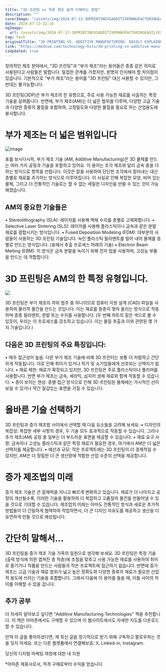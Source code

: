 ```yaml
---
title: "3D 프린팅 vs 적층 제조 쉽게 이해하는 방법"
description: ""
coverImage: "/assets/img/2024-07-13-3DPRINTINGVSADDITIVEMANUFACTURINGEASILYEXPLAINED_0.png"
date: 2024-07-13 22:16
ogImage:
  url: /assets/img/2024-07-13-3DPRINTINGVSADDITIVEMANUFACTURINGEASILYEXPLAINED_0.png
tag: Tech
originalTitle: "3D PRINTING VS. ADDITIVE MANUFACTURING: EASILY EXPLAINED"
link: "https://medium.com/technology-hits/3d-printing-vs-additive-manufacturing-easily-explained-5ce5a7f5688b"
isUpdated: true
---
```


창의적인 제조 분야에서, "3D 프린팅"과 "부가 제조"라는 용어들은 종종 같은 의미로 사용된다고 사람들은 말합니다. 밀접한 관계를 가졌지만, 분명히 인지해야 할 차이점이 있습니다. 기본적으로 "부가 제조"라는 용어를 "3D 프린팅" 대신 사용할 수 있지만, 그 반대는 불가능합니다.

3D 프린팅(3DP)은 부가 제조의 한 유형으로, 주로 사용 가능한 재료를 사출하는 특정 기술을 살펴봅니다. 반면에, 부가 제조(AM)는 더 넓은 범위를 다루며, 다양한 고급 기술과 다양한 종류의 물질을 포함하여, 고정밀도와 다양한 물질을 필요로 하는 산업용도에 봉사합니다.

# 부가 제조는 더 넓은 범위입니다

![image](/assets/img/2024-07-13-3DPRINTINGVSADDITIVEMANUFACTURINGEASILYEXPLAINED_0.png)

<div class="content-ad"></div>

표를 보시다시피, 부가 제조 기술 (AM, Additive Manufacturing)은 3D 물체를 만드는 여러 가지 공정과 기술을 포함하고 있어요. 이 용어는 조각 제조와 달리 금속 층을 더하는 방식으로 항목을 만듭니다. 이것은 칼을 사용하여 단단한 조각에서 잘라내는 대신 층별로 재료를 추가하는 방식으로 이루어집니다. 이 사실로 인해 복잡한 모양, 비어 있는 물체, 그리고 더 전통적인 기술로는 할 수 없는 세밀한 디자인을 만들 수 있는 것이 가능해졌습니다.

## AM의 중요한 기술들은

• Stereolithography (SLA): 레이저를 사용해 액체 수지를 층별로 고체화합니다.
• Selective Laser Sintering (SLS): 레이저를 사용해 플라스틱이나 금속과 같은 분말 재료를 결합시키는 방식입니다.
• Fused Deposition Modeling (FDM): 대부분의 사람들이 사용하는 3D 프린팅 기술입니다. 녹인 플라스틱 필라멘트를 밀어 내어 물체를 층별로 만드는 방식입니다. (표에서 추출 프로세스 아래의 기술)
• Electron Beam Melting (EBM): 이 방식은 금속 분말을 녹이기 위해 전자 빔을 사용하며, 고성능 부품을 만드는 데 적합합니다.

# 3D 프린팅은 AM의 한 특정 유형입니다.

<div class="content-ad"></div>

<img src="/assets/img/2024-07-13-3DPRINTINGVSADDITIVEMANUFACTURINGEASILYEXPLAINED_1.png" />

3D 프린팅은 부가 제조의 하위 범주 중 하나이므로 컴퓨터 지원 설계 (CAD) 파일을 사용하여 물리적 물건을 만드는 것입니다. 이는 재료를 층층히 쌓아 올리는 방식으로 작동하며 종종 필라멘트, 분말 또는 수지를 사용합니다. (두 번째 차트의 짙은 색으로 볼 수 있듯이, 우리는 이 프로세스를 강조하고 있습니다. 이는 물질 추출과 이와 관련된 몇 가지 기술입니다.)

## 다음은 3D 프린팅의 주요 특징입니다:

• 매우 접근성이 높음: 다른 부가 제조 기술에 비해 3D 프린터는 보통 더 저렴하고 간단하게 작동됩니다. 이로 인해 취미가 있거나 작가 및 소기업들에게 선호되는 선택지가 됩니다.
• 재료 제한: 재료가 확장되고 있지만, 3D 프린팅은 주로 플라스틱이나 폴리머를 사용합니다. 반면 부가 제조는 금속, 세라믹, 심지어 생체 재료와 함께 작동할 수 있습니다.
• 층이 보이는 현상: 층별 접근 방식으로 인해 3D 프린팅된 물체에는 가시적인 선이 보일 수 있거나 약간 질감있는 표면을 가질 수 있습니다.

<div class="content-ad"></div>

# 올바른 기술 선택하기

3D 프린팅과 증가 제조법 사이에서 선택할 때 다음 요소들을 고려해 보세요:
• 디자인의 복잡성: 복잡한 세부 사항의 경우, 두 기술 모두 효과적으로 작동할 수 있습니다. 그러나 추가 제조(AM) 공정 중 일부는 더 부드러운 표면을 제공할 수 있습니다.
• 재료 요구 사항: 금속이나 고성능 플라스틱과 같은 특정 재료가 필요한 경우, 여기에서 AM은 더 넓은 선택지를 제공합니다.
• 예산과 규모: 작은 프로젝트에는 3D 프린팅이 더 경제적일 수 있지만, AM은 더 정밀한 더 큰 생산량에 적합한 산업 수준의 선택을 제공합니다.

# 증가 제조법의 미래

증가 제조 기술은 큰 잠재력을 지니고 빠르게 변화하고 있습니다. 재료가 더 나아지고 공정이 개선될수록, 이러한 기술을 활용하여 더 복잡하고 고품질의 물건을 만들어낼 수 있을 것으로 기대할 수 있습니다. 제조업의 미래는 아마도 전통적인 방식과 새로운 추가적 방법들이 더 긴밀하게 협력하여 작업하면서, 더 큰 디자인 자유도를 제공하고 생산을 더 유연하게 만들 것으로 예상됩니다.

<div class="content-ad"></div>

# 간단히 말해서...

3D 프린팅을 증가 제조 기술 가족의 일원으로 생각해 보세요. 3D 프린팅은 특정 기술(출력 방식에 의한 겹쳐진 층 적층)에 초점을 맞추고 사용 가능한 재료를 사용하여 취미로 즐기거나 작품을 만드는 사람들과 작은 프로젝트에 접근하기 쉽습니다. 반면에 증가 제조는 고급 기술과 재료 범위가 넓고 높은 정확도와 다양한 종류의 재료가 필요한 산업적 용도에 쓰이는 기술을 포함합니다. 그래서 다음에 이 용어를 들을 때, 이들 사이의 차이를 이해할 수 있을 겁니다.

## 추가 공부

더 자세히 알아보고 싶다면 "Additive Manufacturing Technologies" 책을 추천합니다. 이 책은 아마존에서도 구매할 수 있으며 이 웹사이트에서도 자세한 지도를 다운로드할 수 있습니다.

<div class="content-ad"></div>

만약 이 글을 좋아하셨다면, 제 최신 글을 정기적으로 받기 위해 구독하고 팔로우하는 것을 잊지 마세요. 또는 다른 플랫폼에서 연결해보죠: X, Linked-in, Instagram.

당신의 디지털 마케팅 여정에 대한 내 지원

\*아마존 제휴사로서, 적격 구매로부터 수익을 얻습니다.
